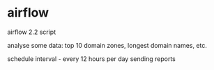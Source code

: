 # airflow
airflow 2.2 script

analyse some data: top 10 domain zones, longest domain names, etc.

schedule interval - every 12 hours per day sending reports
